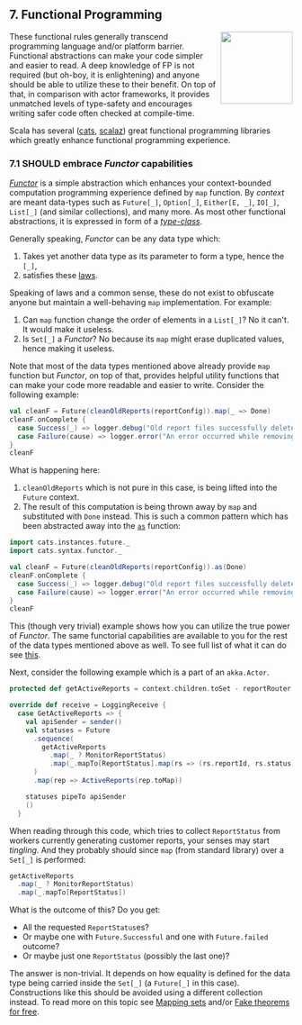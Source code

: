 ## 7. Functional Programming

<img src="https://raw.githubusercontent.com/monifu/scala-best-practices/master/assets/scala-logo-256.png"  align="right" width="128" height="128" />

These functional rules generally transcend programming language and/or platform
barrier. Functional abstractions can make your code simpler and easier to read.
A deep knowledge of FP is not required (but oh-boy, it is enlightening) and
anyone should be able to utilize these to their benefit. On top of that, in comparison
with actor frameworks, it provides unmatched levels of type-safety and encourages
writing safer code often checked at compile-time.

Scala has several ([cats](https://typelevel.org/cats/), [scalaz](https://scalaz.github.io/7/))
great functional programming libraries which greatly enhance functional programming
experience.

### 7.1 SHOULD embrace *Functor* capabilities

[*Functor*](https://typelevel.org/cats/typeclasses/functor.html) is a simple abstraction
which enhances your context-bounded computation
programming experience defined by `map` function. By *context* are meant data-types
such as `Future[_]`, `Option[_]`, `Either[E, _]`, `IO[_]`, `List[_]` (and similar
collections), and many more. As most other functional abstractions, it is expressed
in form of a [*type-class*](https://scalac.io/typeclasses-in-scala/).

Generally speaking, *Functor* can be any data type which:

1) Takes yet another data type as its parameter to form a type, hence the `[_]`,
2) satisfies these [laws](https://typelevel.org/cats/typeclasses/functor.html).

Speaking of laws and a common sense, these do not exist to obfuscate anyone but
maintain a well-behaving `map` implementation. For example:

1) Can `map` function change the order of elements in a `List[_]`? No it can't.
   It would make it useless.
2) Is `Set[_]` a *Functor*? No because its `map` might erase duplicated values,
   hence making it useless.

Note that most of the data types mentioned above already provide `map` function
but *Functor*, on top of that, provides helpful utility functions that can make
your code more readable and easier to write. Consider the following example:

```scala
val cleanF = Future(cleanOldReports(reportConfig)).map(_ => Done)
cleanF.onComplete {
  case Success(_) => logger.debug("Old report files successfully deleted")
  case Failure(cause) => logger.error("An error occurred while removing old report files", cause)
}
cleanF
```

What is happening here:

1) `cleanOldReports` which is not pure in this case, is being lifted into the
   `Future` context.
2) The result of this computation is being thrown away by `map` and substituted with
   `Done` instead. This is such a common pattern which has been abstracted
   away into the [`as`](https://typelevel.org/cats/api/cats/Functor.html#as[A,B](fa:F[A],b:B):F[B]) function:

```scala
import cats.instances.future._
import cats.syntax.functor._

val cleanF = Future(cleanOldReports(reportConfig)).as(Done)
cleanF.onComplete {
  case Success(_) => logger.debug("Old report files successfully deleted")
  case Failure(cause) => logger.error("An error occurred while removing old report files", cause)
}
cleanF
```

This (though very trivial) example shows how you can utilize the true power of
*Functor*. The same functorial capabilities are available to you for the rest
of the data types mentioned above as well. To see full list of what it can do
see [this](https://typelevel.org/cats/api/cats/Functor$.html).

Next, consider the following example which is a part of an `akka.Actor`.

```scala
protected def getActiveReports = context.children.toSet - reportRouter - statisticsCollector

override def receive = LoggingReceive {
  case GetActiveReports => {
    val apiSender = sender()
    val statuses = Future
      .sequence(
        getActiveReports
          .map(_ ? MonitorReportStatus)
          .map(_.mapTo[ReportStatus].map(rs => (rs.reportId, rs.status)))
      )
      .map(rep => ActiveReports(rep.toMap))

    statuses pipeTo apiSender
    ()
  }
```

When reading through this code, which tries to collect `ReportStatus` from
workers currently generating customer reports, your senses may start *tingling*.
And they probably should since `map` (from standard library) over a `Set[_]` is
performed:

```scala
getActiveReports
  .map(_ ? MonitorReportStatus)
  .map(_.mapTo[ReportStatus])
```

What is the outcome of this? Do you get:

- All the requested `ReportStatus`es?
- Or maybe one with `Future.Successful` and one with `Future.failed` outcome?
- Or maybe just one `ReportStatus` (possibly the last one)?

The answer is non-trivial. It depends on how equality is defined for the data type
being carried inside the `Set[_]` (a `Future[_]` in this case). Constructions like this
should be avoided using a different collection instead. To read more on this
topic see [Mapping sets](https://typelevel.org/blog/2014/06/22/mapping-sets.html) and/or
[Fake theorems for free](https://failex.blogspot.com/2013/06/fake-theorems-for-free.html).
